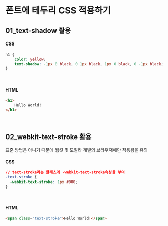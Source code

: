# 폰트에 테두리 CSS 적용하기

## 01_text-shadow 활용

#### CSS

```css
h1 {
    color: yellow;
    text-shadow: -1px 0 black, 0 1px black, 1px 0 black, 0 -1px black;
}
```

<br>

#### HTML

```html
<h1>
    Hello World!
</h1>
```

<br>

## 02_webkit-text-stroke 활용

표준 방법은 아니기 때문에 웹킷 및 모질라 계열의 브라우저에만 적용됨을 유의

#### CSS

```css
// text-stroke라는 클래스에 -webkit-text-stroke속성을 부여
.text-stroke {
  -webkit-text-stroke: 1px #000;
}
```

<br>

#### HTML

```html
<span class="text-stroke">Hello World!</span>
```

